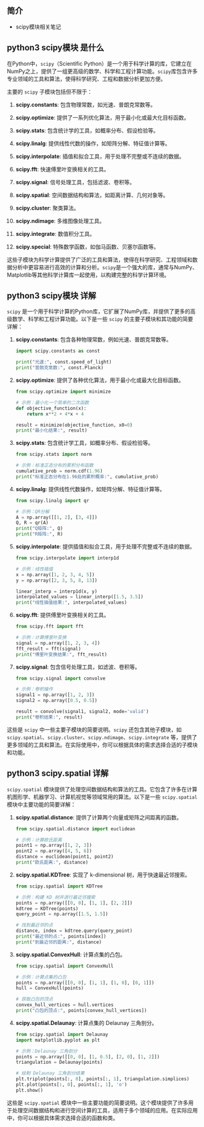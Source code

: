 ## 简介

+ scipy模块相关笔记

## python3 scipy模块 是什么

在Python中，`scipy`（Scientific Python）是一个用于科学计算的库，它建立在NumPy之上，提供了一组更高级的数学、科学和工程计算功能。`scipy`库包含许多专业领域的工具和算法，使得科学研究、工程和数据分析更加方便。

主要的 `scipy` 子模块包括但不限于：

1. **scipy.constants**: 包含物理常数，如光速、普朗克常数等。

2. **scipy.optimize**: 提供了一系列优化算法，用于最小化或最大化目标函数。

3. **scipy.stats**: 包含统计学的工具，如概率分布、假设检验等。

4. **scipy.linalg**: 提供线性代数的操作，如矩阵分解、特征值计算等。

5. **scipy.interpolate**: 插值和拟合工具，用于处理不完整或不连续的数据。

6. **scipy.fft**: 快速傅里叶变换相关的工具。

7. **scipy.signal**: 信号处理工具，包括滤波、卷积等。

8. **scipy.spatial**: 空间数据结构和算法，如距离计算、几何对象等。

9. **scipy.cluster**: 聚类算法。

10. **scipy.ndimage**: 多维图像处理工具。

11. **scipy.integrate**: 数值积分工具。

12. **scipy.special**: 特殊数学函数，如伽马函数、贝塞尔函数等。

这些子模块为科学计算提供了广泛的工具和算法，使得在科学研究、工程领域和数据分析中更容易进行高效的计算和分析。`scipy`是一个强大的库，通常与NumPy、Matplotlib等其他科学计算库一起使用，以构建完整的科学计算环境。

## python3 scipy模块 详解

`scipy` 是一个用于科学计算的Python库，它扩展了NumPy库，并提供了更多的高级数学、科学和工程计算功能。以下是一些 `scipy` 的主要子模块和其功能的简要详解：

1. **scipy.constants**: 包含各种物理常数，例如光速、普朗克常数等。

   ```python
   import scipy.constants as const

   print("光速:", const.speed_of_light)
   print("普朗克常数:", const.Planck)
   ```

2. **scipy.optimize**: 提供了各种优化算法，用于最小化或最大化目标函数。

   ```python
   from scipy.optimize import minimize

   # 示例：最小化一个简单的二次函数
   def objective_function(x):
       return x**2 + 4*x + 4

   result = minimize(objective_function, x0=0)
   print("最小化结果:", result)
   ```

3. **scipy.stats**: 包含统计学工具，如概率分布、假设检验等。

   ```python
   from scipy.stats import norm

   # 示例：标准正态分布的累积分布函数
   cumulative_prob = norm.cdf(1.96)
   print("标准正态分布在1.96处的累积概率:", cumulative_prob)
   ```

4. **scipy.linalg**: 提供线性代数操作，如矩阵分解、特征值计算等。

   ```python
   from scipy.linalg import qr

   # 示例：QR分解
   A = np.array([[1, 2], [3, 4]])
   Q, R = qr(A)
   print("Q矩阵:", Q)
   print("R矩阵:", R)
   ```

5. **scipy.interpolate**: 提供插值和拟合工具，用于处理不完整或不连续的数据。

   ```python
   from scipy.interpolate import interp1d

   # 示例：线性插值
   x = np.array([1, 2, 3, 4, 5])
   y = np.array([2, 3, 5, 8, 13])

   linear_interp = interp1d(x, y)
   interpolated_values = linear_interp([1.5, 3.5])
   print("线性插值结果:", interpolated_values)
   ```

6. **scipy.fft**: 提供傅里叶变换相关的工具。

   ```python
   from scipy.fft import fft

   # 示例：计算傅里叶变换
   signal = np.array([1, 2, 3, 4])
   fft_result = fft(signal)
   print("傅里叶变换结果:", fft_result)
   ```

7. **scipy.signal**: 包含信号处理工具，如滤波、卷积等。

   ```python
   from scipy.signal import convolve

   # 示例：卷积操作
   signal1 = np.array([1, 2, 3])
   signal2 = np.array([0.5, 0.5])

   result = convolve(signal1, signal2, mode='valid')
   print("卷积结果:", result)
   ```

这些是 `scipy` 中一些主要子模块的简要说明。`scipy` 还包含其他子模块，如 `scipy.spatial`、`scipy.cluster`、`scipy.ndimage`、`scipy.integrate` 等，提供了更多领域的工具和算法。在实际使用中，你可以根据具体的需求选择合适的子模块和功能。

## python3 scipy.spatial 详解

`scipy.spatial` 模块提供了处理空间数据结构和算法的工具。它包含了许多在计算机图形学、机器学习、计算机视觉等领域常用的算法。以下是一些 `scipy.spatial` 模块中主要功能的简要详解：

1. **scipy.spatial.distance**: 提供了计算两个向量或矩阵之间距离的函数。

   ```python
   from scipy.spatial.distance import euclidean

   # 示例：计算欧氏距离
   point1 = np.array([1, 2, 3])
   point2 = np.array([4, 5, 6])
   distance = euclidean(point1, point2)
   print("欧氏距离:", distance)
   ```

2. **scipy.spatial.KDTree**: 实现了 k-dimensional 树，用于快速最近邻搜索。

   ```python
   from scipy.spatial import KDTree

   # 示例：构建 KD 树并进行最近邻搜索
   points = np.array([[0, 0], [1, 1], [2, 2]])
   kdtree = KDTree(points)
   query_point = np.array([1.5, 1.5])

   # 找到最近邻的点
   distance, index = kdtree.query(query_point)
   print("最近邻的点:", points[index])
   print("到最近邻的距离:", distance)
   ```

3. **scipy.spatial.ConvexHull**: 计算点集的凸包。

   ```python
   from scipy.spatial import ConvexHull

   # 示例：计算点集的凸包
   points = np.array([[0, 0], [1, 1], [1, 0], [0, 1]])
   hull = ConvexHull(points)

   # 获取凸包的顶点
   convex_hull_vertices = hull.vertices
   print("凸包的顶点:", points[convex_hull_vertices])
   ```

4. **scipy.spatial.Delaunay**: 计算点集的 Delaunay 三角剖分。

   ```python
   from scipy.spatial import Delaunay
   import matplotlib.pyplot as plt

   # 示例：Delaunay 三角剖分
   points = np.array([[0, 0], [1, 0.5], [2, 0], [1, 2]])
   triangulation = Delaunay(points)

   # 绘制 Delaunay 三角剖分结果
   plt.triplot(points[:, 0], points[:, 1], triangulation.simplices)
   plt.plot(points[:, 0], points[:, 1], 'o')
   plt.show()
   ```

这些是 `scipy.spatial` 模块中一些主要功能的简要说明。这个模块提供了许多用于处理空间数据结构和进行空间计算的工具，适用于多个领域的应用。在实际应用中，你可以根据具体需求选择合适的函数和类。